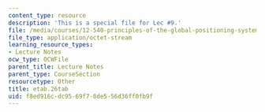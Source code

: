 ```yaml
---
content_type: resource
description: 'This is a special file for Lec #9.'
file: /media/courses/12-540-principles-of-the-global-positioning-system-spring-2012/f8ed916cdc9569f78de556d36ff0fb9f_etab.26tab
file_type: application/octet-stream
learning_resource_types:
- Lecture Notes
ocw_type: OCWFile
parent_title: Lecture Notes
parent_type: CourseSection
resourcetype: Other
title: etab.26tab
uid: f8ed916c-dc95-69f7-8de5-56d36ff0fb9f
---
```

